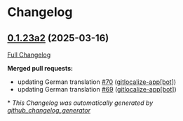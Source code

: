 # Changelog

## [0.1.23a2](https://github.com/OpenVoiceOS/ovos-skill-alerts/tree/0.1.23a2) (2025-03-16)

[Full Changelog](https://github.com/OpenVoiceOS/ovos-skill-alerts/compare/0.1.22...0.1.23a2)

**Merged pull requests:**

- updating German translation [\#70](https://github.com/OpenVoiceOS/ovos-skill-alerts/pull/70) ([gitlocalize-app[bot]](https://github.com/apps/gitlocalize-app))
- updating German translation [\#69](https://github.com/OpenVoiceOS/ovos-skill-alerts/pull/69) ([gitlocalize-app[bot]](https://github.com/apps/gitlocalize-app))



\* *This Changelog was automatically generated by [github_changelog_generator](https://github.com/github-changelog-generator/github-changelog-generator)*
